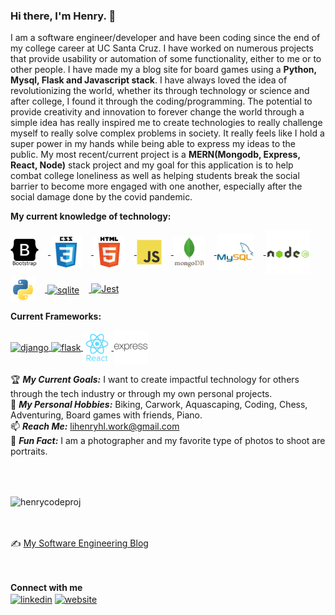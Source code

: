 ### Hi there, I'm Henry. 👋  

I am a software engineer/developer and have been coding since the end of my college career at UC Santa Cruz. I have worked on numerous projects that provide usability or automation of some functionality, either to me or to other people. I have made my a blog site for board games using a **Python, Mysql, Flask and Javascript stack**. I have always loved the idea of revolutionizing the world, whether its through technology or science and after college, I found it through the coding/programming. The potential to provide creativity and innovation to forever change the world through a simple idea has really inspired me to create technologies to really challenge myself to really solve complex problems in society. It really feels like I hold a super power in my hands while being able to express my ideas to the public. My most recent/current project is a **MERN(Mongodb, Express, React, Node)** stack project and my goal for this application is to help combat college loneliness as well as helping students break the social barrier to become more engaged with one another, especially after the social damage done by the covid pandemic.

**My current knowledge of technology:** 
<p align ="left">
  
<a href="https://getbootstrap.com" target="_blank" rel="noreferrer">
    <img align="center" src="https://raw.githubusercontent.com/devicons/devicon/master/icons/bootstrap/bootstrap-plain-wordmark.svg" alt="bootstrap" width="45" height="45"title = "Bootstrap" style = "margin-right:15px;"/> 
</a> 
  
<a href="https://www.w3schools.com/css/" target="_blank" rel="noreferrer"> 
  <img align = "center" src="https://raw.githubusercontent.com/devicons/devicon/master/icons/css3/css3-original-wordmark.svg" alt="css3" width="50" height="50" title = "CSS" style = "margin-right:15px;"/> 
</a> 
  
<a href="https://www.w3.org/html/" target="_blank" rel="noreferrer"> 
  <img align = "center" src="https://raw.githubusercontent.com/devicons/devicon/master/icons/html5/html5-original-wordmark.svg" alt="html5" width="50" height="50" title = "HTML" style = "margin-right:15px;"/> </a>
  
<a href="https://developer.mozilla.org/en-US/docs/Web/JavaScript" target="_blank" rel="noreferrer"> 
  <img align="center" src="https://raw.githubusercontent.com/devicons/devicon/master/icons/javascript/javascript-original.svg" alt="javascript" width="40" height="40" title = "Javascript" style = "margin-right:15px;"/> 
</a>
  
<a href="https://www.mongodb.com/" target="_blank" rel="noreferrer"> 
    <img align = "center" src="https://raw.githubusercontent.com/devicons/devicon/master/icons/mongodb/mongodb-original-wordmark.svg" alt="mongodb" width="50" height="50"title = "MongoDB" style = "margin-right:15px;"/>
</a> 
  
<a href="https://www.mysql.com/" target="_blank" rel="noreferrer">
  <img align = "center" src="https://raw.githubusercontent.com/devicons/devicon/master/icons/mysql/mysql-original-wordmark.svg" alt="mysql" width="60" height="60" title = "MySQL" style = "margin-right:15px;"/> 
</a> 
  
<a href="https://nodejs.org" target="_blank" rel="noreferrer"> 
  <img align = "center" src="https://raw.githubusercontent.com/devicons/devicon/master/icons/nodejs/nodejs-original-wordmark.svg" alt="nodejs" width="70" height="70" title = "NodeJS" style = "margin-right:15px;"/> 
</a> 
  
<a href="https://www.python.org" target="_blank" rel="noreferrer">
    <img align = "center" src="https://raw.githubusercontent.com/devicons/devicon/master/icons/python/python-original.svg" alt="python" width="40" height="40" title = "Python" style = "margin-right:15px;"/> 
</a> 
  
<a href="https://www.sqlite.org/" target="_blank" rel="noreferrer"> 
    <img align = "center" src="https://www.vectorlogo.zone/logos/sqlite/sqlite-icon.svg" alt="sqlite" width="40" height="40" title = "SQLite" style = "margin-right:15px;"/> 
</a>
  
<a href="https://jestjs.io/" title="Jest" rel="nofollow">
  <img src="https://github.com/get-icon/geticon/raw/master/icons/jest.svg" alt="Jest" width="40" height="40" style="max-width: 100%; margin-right: 15px; padding-top: 15px;">
</a>  
  
</p>
  

**Current Frameworks:** 
<p align = "left">
<a href="https://www.djangoproject.com/" target="_blank" rel="noreferrer"> 
  <img align = "center" src="https://static.djangoproject.com/img/logos/django-logo-positive.svg" alt="django" width="60" height="60" title = "Django"/> 
</a>
  
<a href="https://flask.palletsprojects.com/" target="_blank" rel="noreferrer"> 
  <img align = "center" src="https://www.vectorlogo.zone/logos/pocoo_flask/pocoo_flask-icon.svg" alt="flask" width="45" height="45" title = "Flask"/>
</a> 
  
<a href="https://reactjs.org/" target="_blank" rel="noreferrer">
  <img align = "center" src="https://raw.githubusercontent.com/devicons/devicon/master/icons/react/react-original-wordmark.svg" alt="react" width="45" height="45" title = "React"/> 
</a>
  
<a href="https://expressjs.com" target="_blank" rel="noreferrer"> 
  <img align = "center" src="https://raw.githubusercontent.com/devicons/devicon/master/icons/express/express-original-wordmark.svg" alt="express" width="55" height="55" title = "ExpressJS"/> 
</a>  
  
</p>

🏆 ***My Current Goals:*** I want to create impactful technology for others through the tech industry or through my own personal projects.\
🎨 ***My Personal Hobbies:*** Biking, Carwork, Aquascaping, Coding, Chess, Adventuring, Board games with friends, Piano.\
📫 ***Reach Me:*** lihenryhl.work@gmail.com\
🔮 ***Fun Fact:*** I am a photographer and my favorite type of photos to shoot are portraits.

<br></br>

<p><img align="center" src="https://github-readme-streak-stats.herokuapp.com/?user=henrycodeproj&" alt="henrycodeproj" /></p>

<br></br>
✍️ <a href ="https://selftechlead.wordpress.com" target="_blank" >My Software Engineering Blog</a>

<br></br>
**Connect with me**\
[<img src='https://cdn.jsdelivr.net/npm/simple-icons@3.0.1/icons/linkedin.svg' alt='linkedin' height='30' title="LinkedIn" align = "center">](https://www.linkedin.com/in/https://www.linkedin.com/in/henryli1998//)  [<img src='https://cdn.jsdelivr.net/npm/simple-icons@3.0.1/icons/icloud.svg' alt='website' height='40' title = "Personal Portfolio" align = "center">](https://henryli.info/)  
